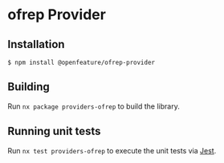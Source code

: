 # ofrep Provider

## Installation

```
$ npm install @openfeature/ofrep-provider
```

## Building

Run `nx package providers-ofrep` to build the library.

## Running unit tests

Run `nx test providers-ofrep` to execute the unit tests via [Jest](https://jestjs.io).
